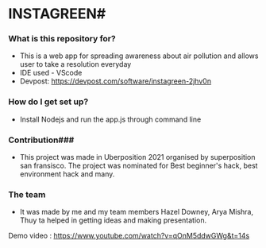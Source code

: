 # INSTAGREEN#


### What is this repository for? ###

* This is a web app for spreading awareness about air pollution and allows user to take a resolution everyday
* IDE used - VScode
* Devpost:  https://devpost.com/software/instagreen-2jhv0n


### How do I get set up? ###

* Install Nodejs and run the app.js through command line

### Contribution###

* This project was made in Uberposition 2021 organised by superposition san fransisco. The project was nominated for Best beginner's hack, best environment hack and many.

### The team ###

* It was made by me  and my team members Hazel Downey, Arya Mishra, Thuy ta helped in getting ideas and making presentation.

Demo video : https://www.youtube.com/watch?v=qOnM5ddwGWg&t=14s
